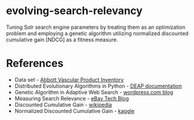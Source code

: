 evolving-search-relevancy
=========================

Tuning Solr search engine parameters by treating them as an optimization problem and employing a genetic algorithm utilizing normalized discounted cumulative gain [NDCG] as a fitness measure.

References
==========
* Data set - [Abbott Vascular Product Inventory](http://www.abbottvascular.com/us/product-catalogs.html)
* Distributed Evolutionary Algorithms in Python - [DEAP documentation](http://deap.gel.ulaval.ca/doc/default/index.html)
* Genetic Algorithm in Adaptive Web Search - [wordpress.com blog](http://mahbub.wordpress.com/2007/04/11/genetic-algorithm-in-adaptive-web-search/)
* Measuring Search Relevance - [eBay Tech Blog](http://www.ebaytechblog.com/2010/11/10/measuring-search-relevance/#.U16CjvldVJM)
* Discounted Cumulative Gain - [wikipedia](http://en.wikipedia.org/wiki/Discounted_cumulative_gain)
* Normalized Discounted Cumulative Gain - [kaggle](https://www.kaggle.com/wiki/NormalizedDiscountedCumulativeGain)